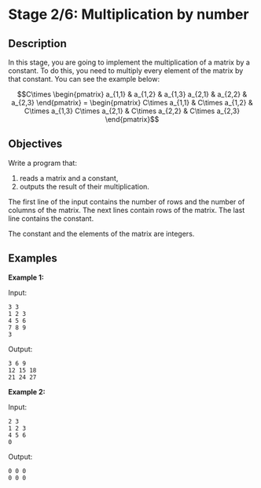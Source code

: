 # Stage 2/6: Multiplication by number
## Description
In this stage, you are going to implement the multiplication of a matrix by a constant. To do this, you need to multiply every element of the matrix by that constant. You can see the example below:

```math
C\times
\begin{pmatrix}
a_{1,1} & a_{1,2} & a_{1,3}
a_{2,1} & a_{2,2} & a_{2,3}
\end{pmatrix}
=
\begin{pmatrix}
C\times a_{1,1} & C\times a_{1,2} & C\times a_{1,3}
C\times a_{2,1} & C\times a_{2,2} & C\times a_{2,3}
\end{pmatrix}
```

## Objectives
Write a program that:
1. reads a matrix and a constant,
2. outputs the result of their multiplication.

The first line of the input contains the number of rows and the number of columns of the matrix. The next lines contain rows of the matrix. The last line contains the constant.

The constant and the elements of the matrix are integers.

## Examples
<b>Example 1:</b>

Input:
```
3 3
1 2 3
4 5 6
7 8 9
3
```

Output:
```
3 6 9
12 15 18
21 24 27
```

<b>Example 2:</b>

Input:
```
2 3
1 2 3
4 5 6
0
```

Output:
```
0 0 0
0 0 0
```
